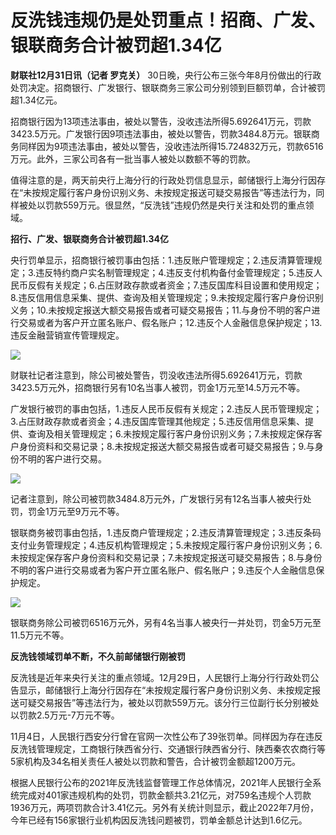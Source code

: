 # 反洗钱违规仍是处罚重点！招商、广发、银联商务合计被罚超1.34亿

**财联社12月31日讯（记者 罗克关）**
30日晚，央行公布三张今年8月份做出的行政处罚决定。招商银行、广发银行、银联商务三家公司分别领到巨额罚单，合计被罚超1.34亿元。

招商银行因为13项违法事由，被处以警告，没收违法所得5.692641万元，罚款3423.5万元。广发银行因9项违法事由，被处以警告，罚款3484.8万元。银联商务同样因为9项违法事由，被处以警告，没收违法所得15.724832万元，罚款6516万元。此外，三家公司各有一批当事人被处以数额不等的罚款。

值得注意的是，两天前央行上海分行的行政处罚信息显示，邮储银行上海分行因存在“未按规定履行客户身份识别义务、未按规定报送可疑交易报告”等违法行为，同样被处以罚款559万元。很显然，“反洗钱”违规仍然是央行关注和处罚的重点领域。

**招行、广发、银联商务合计被罚超1.34亿**

央行罚单显示，招商银行被罚事由包括：1.违反账户管理规定；2.违反清算管理规定；3.违反特约商户实名制管理规定；4.违反支付机构备付金管理规定；5.违反人民币反假有关规定；6.占压财政存款或者资金；7.违反国库科目设置和使用规定；8.违反信用信息采集、提供、查询及相关管理规定；9.未按规定履行客户身份识别义务；10.未按规定报送大额交易报告或者可疑交易报告；11.与身份不明的客户进行交易或者为客户开立匿名账户、假名账户；12.违反个人金融信息保护规定；13.违反金融营销宣传管理规定。

![](https://inews.gtimg.com/newsapp_bt/0/15586173097/1000)

财联社记者注意到，除公司被处警告，罚没收违法所得5.692641万元，罚款3423.5万元外，招商银行另有10名当事人被罚，罚金1万元至14.5万元不等。

广发银行被罚的事由包括，1.违反人民币反假有关规定；2.违反人民币管理规定；3.占压财政存款或者资金；4.违反国库管理其他规定；5.违反信用信息采集、提供、查询及相关管理规定；6.未按规定履行客户身份识别义务；7.未按规定保存客户身份资料和交易记录；8.未按规定报送大额交易报告或者可疑交易报告；9.与身份不明的客户进行交易。

![](https://inews.gtimg.com/newsapp_bt/0/15586173101/1000)

记者注意到，除公司被罚款3484.8万元外，广发银行另有12名当事人被央行处罚，罚金1万元至9万元不等。

银联商务被罚事由包括，1.违反商户管理规定；2.违反清算管理规定；3.违反条码支付业务管理规定；4.违反机构管理规定；5.未按规定履行客户身份识别义务；6.未按规定保存客户身份资料和交易记录；7.未按规定报送可疑交易报告；8.与身份不明的客户进行交易或者为客户开立匿名账户、假名账户；9.违反个人金融信息保护规定。

![](https://inews.gtimg.com/newsapp_bt/0/15586173104/1000)

银联商务除公司被罚6516万元外，另有4名当事人被央行一并处罚，罚金5万元至11.5万元不等。

**反洗钱领域罚单不断，不久前邮储银行刚被罚**

反洗钱是近年来央行关注的重点领域。12月29日，人民银行上海分行行政处罚公告显示，邮储银行上海分行因存在“未按规定履行客户身份识别义务、未按规定报送可疑交易报告”等违法行为，被处以罚款559万元。该分行三位副行长分别被处以罚款2.5万元-7万元不等。

11月4日，人民银行西安分行曾在官网一次性公布了39张罚单。同样因为存在违反反洗钱管理规定，工商银行陕西省分行、交通银行陕西省分行、陕西秦农农商行等5家机构及34名相关责任人被处以罚款和警告，合计被罚金额超1200万元。

根据人民银行公布的2021年反洗钱监督管理工作总体情况，2021年人民银行全系统完成对401家违规机构的处罚，罚款金额共3.21亿元，对759名违规个人罚款1936万元，两项罚款合计3.41亿元。另外有关统计则显示，截止2022年7月份，今年已经有156家银行业机构因反洗钱问题被罚，罚单金额总计达到1.6亿元。

